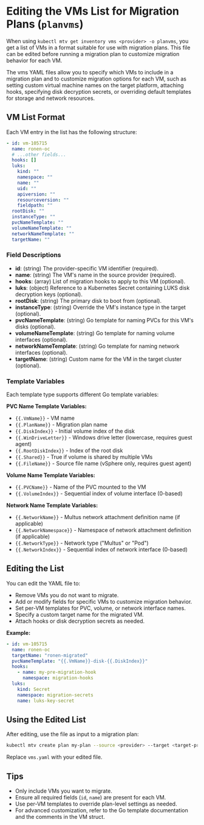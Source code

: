 # Editing the VMs List for Migration Plans (`planvms`)

When using `kubectl mtv get inventory vms <provider> -o planvms`, you get a list of VMs in a format suitable for use with migration plans. This file can be edited before running a migration plan to customize migration behavior for each VM.

The vms YAML files allow you to specify which VMs to include in a migration plan and to customize migration options for each VM, such as setting custom virtual machine names on the target platform, attaching hooks, specifying disk decryption secrets, or overriding default templates for storage and network resources.

## VM List Format

Each VM entry in the list has the following structure:

```yaml
- id: vm-105715
  name: ronen-oc
  # ...other fields...
  hooks: []
  luks:
    kind: ""
    namespace: ""
    name: ""
    uid: ""
    apiversion: ""
    resourceversion: ""
    fieldpath: ""
  rootDisk: ""
  instanceType: ""
  pvcNameTemplate: ""
  volumeNameTemplate: ""
  networkNameTemplate: ""
  targetName: ""
```

### Field Descriptions

- **id**: (string) The provider-specific VM identifier (required).
- **name**: (string) The VM's name in the source provider (required).
- **hooks**: (array) List of migration hooks to apply to this VM (optional).
- **luks**: (object) Reference to a Kubernetes Secret containing LUKS disk decryption keys (optional).
- **rootDisk**: (string) The primary disk to boot from (optional).
- **instanceType**: (string) Override the VM's instance type in the target (optional).
- **pvcNameTemplate**: (string) Go template for naming PVCs for this VM's disks (optional).
- **volumeNameTemplate**: (string) Go template for naming volume interfaces (optional).
- **networkNameTemplate**: (string) Go template for naming network interfaces (optional).
- **targetName**: (string) Custom name for the VM in the target cluster (optional).

### Template Variables

Each template type supports different Go template variables:

**PVC Name Template Variables:**
- `{{.VmName}}` - VM name
- `{{.PlanName}}` - Migration plan name
- `{{.DiskIndex}}` - Initial volume index of the disk
- `{{.WinDriveLetter}}` - Windows drive letter (lowercase, requires guest agent)
- `{{.RootDiskIndex}}` - Index of the root disk
- `{{.Shared}}` - True if volume is shared by multiple VMs
- `{{.FileName}}` - Source file name (vSphere only, requires guest agent)

**Volume Name Template Variables:**
- `{{.PVCName}}` - Name of the PVC mounted to the VM
- `{{.VolumeIndex}}` - Sequential index of volume interface (0-based)

**Network Name Template Variables:**
- `{{.NetworkName}}` - Multus network attachment definition name (if applicable)
- `{{.NetworkNamespace}}` - Namespace of network attachment definition (if applicable)
- `{{.NetworkType}}` - Network type ("Multus" or "Pod")
- `{{.NetworkIndex}}` - Sequential index of network interface (0-based)

## Editing the List

You can edit the YAML file to:

- Remove VMs you do not want to migrate.
- Add or modify fields for specific VMs to customize migration behavior.
- Set per-VM templates for PVC, volume, or network interface names.
- Specify a custom target name for the migrated VM.
- Attach hooks or disk decryption secrets as needed.

**Example:**

```yaml
- id: vm-105715
  name: ronen-oc
  targetName: "ronen-migrated"
  pvcNameTemplate: "{{.VmName}}-disk-{{.DiskIndex}}"
  hooks:
    - name: my-pre-migration-hook
      namespace: migration-hooks
  luks:
    kind: Secret
    namespace: migration-secrets
    name: luks-key-secret
```

## Using the Edited List

After editing, use the file as input to a migration plan:

```bash
kubectl mtv create plan my-plan --source <provider> --target <target-provider> --vms @vms.yaml
```

Replace `vms.yaml` with your edited file.

## Tips

- Only include VMs you want to migrate.
- Ensure all required fields (`id`, `name`) are present for each VM.
- Use per-VM templates to override plan-level settings as needed.
- For advanced customization, refer to the Go template documentation and the comments in the VM struct.
